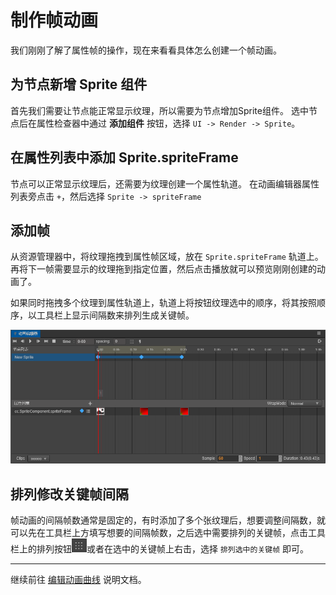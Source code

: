 # 制作帧动画

我们刚刚了解了属性帧的操作，现在来看看具体怎么创建一个帧动画。

## 为节点新增 Sprite 组件

首先我们需要让节点能正常显示纹理，所以需要为节点增加Sprite组件。
选中节点后在属性检查器中通过 **添加组件** 按钮，选择 `UI -> Render -> Sprite`。

## 在属性列表中添加 Sprite.spriteFrame

节点可以正常显示纹理后，还需要为纹理创建一个属性轨道。
在动画编辑器属性列表旁点击 `+`，然后选择 `Sprite -> spriteFrame`

## 添加帧

从资源管理器中，将纹理拖拽到属性帧区域，放在 `Sprite.spriteFrame` 轨道上。
再将下一帧需要显示的纹理拖到指定位置，然后点击播放就可以预览刚刚创建的动画了。

如果同时拖拽多个纹理到属性轨道上，轨道上将按钮纹理选中的顺序，将其按照顺序，以工具栏上显示间隔数来排列生成关键帧。

![](sprite-animation/sprite-frame.png)
## 排列修改关键帧间隔

帧动画的间隔帧数通常是固定的，有时添加了多个张纹理后，想要调整间隔数，就可以先在工具栏上方填写想要的间隔帧数，之后选中需要排列的关键帧，点击工具栏上的排列按钮![spacing-btn](sprite-animation/spacing-btn.png)或者在选中的关键帧上右击，选择 `排列选中的关键帧` 即可。


---

继续前往 [编辑动画曲线](animation-curve.md) 说明文档。

